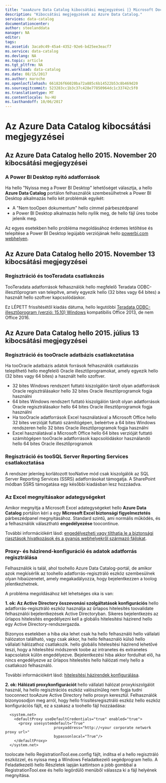 ```yaml
---
title: "aaaAzure Data Catalog kibocsátási megjegyzései |} Microsoft Docs"
description: "Kibocsátási megjegyzések az Azure Data Catalog."
services: data-catalog
documentationcenter: 
author: steelanddata
manager: NA
editor: 
tags: 
ms.assetid: 3aca9c49-45a4-4352-92e6-bd25ee3eacf7
ms.service: data-catalog
ms.devlang: NA
ms.topic: article
ms.tgt_pltfrm: NA
ms.workload: data-catalog
ms.date: 08/15/2017
ms.author: maroche
ms.openlocfilehash: 661826f66020ba72a885c6b14522b53c8b469d20
ms.sourcegitcommit: 523283cc1b3c37c428e77850964dc1c33742c5f0
ms.translationtype: MT
ms.contentlocale: hu-HU
ms.lasthandoff: 10/06/2017
---
```

# <a name="azure-data-catalog-release-notes"></a>Az Azure Data Catalog kibocsátási megjegyzései
## <a name="notes-for-hello-november-20-2015-release-of-azure-data-catalog"></a>Az Azure Data Catalog hello 2015. November 20 kibocsátási megjegyzései
### <a name="opening-data-sources-in-power-bi-desktop"></a>A Power BI Desktop nyitó adatforrások
Ha hello "Nyissa meg a Power BI Desktop" lehetőséget választja, a hello **Azure Data Catalog** portálon felhasználók szembesülhetnek a Power BI Desktop alkalmazás hello két problémák egyikét:

* A "Nem tooOpen dokumentum" hello címmel párbeszédpanel
* a Power BI Desktop alkalmazás hello nyílik meg, de hello fájl üres toobe jelenik meg.

Az egyes esetekben hello probléma megoldásához érdemes letöltése és telepítése a Power BI Desktop legújabb verziójának hello [powerbi.com webhelyen](https://powerbi.com).

## <a name="notes-for-hello-november-13-2015-release-of-azure-data-catalog"></a>Az Azure Data Catalog hello 2015. November 13 kibocsátási megjegyzései
### <a name="registering-and-connecting-tooteradata"></a>Regisztráció és tooTeradata csatlakozás
TooTeradata adatforrások felhasználók hello megfelelő Teradata ODBC-illesztőprogram van telepítve, amely egyezik hello (32 bites vagy 64 bites) a használt hello szoftver kapcsolódáskor.

Ez LÉPETT frissítésétől kiadás dátuma, hello legutóbbi [Teradata ODBC-illesztőprogram (verzió: 15.10) Windows](http://downloads.teradata.com/download/connectivity/odbc-driver/windows) kompatibilis Office 2013, de nem Office 2016.

## <a name="notes-for-hello-july-13-2015-release-of-azure-data-catalog"></a>Az Azure Data Catalog hello 2015. július 13 kibocsátási megjegyzései
### <a name="registering-and-connecting-toooracle-database"></a>Regisztráció és tooOracle adatbázis csatlakoztatása
Ha tooOracle adatbázis adatok források felhasználók csatlakozás telepíthető hello megfelelő Oracle illesztőprogramokat, amely egyezik hello (32 bites vagy 64 bites) a használt hello szoftver.

* 32 bites Windows rendszert futtató kiszolgálón tárolt olyan adatforrások Oracle regisztrálásakor hello 32 bites Oracle illesztőprogramok fogja használni
* 64 bites Windows rendszert futtató kiszolgálón tárolt olyan adatforrások Oracle regisztrálásakor hello 64 bites Oracle illesztőprogramok fogja használni
* Ha tooOracle adatforrások Excel használatával a Microsoft Office hello 32 bites verzióját futtató számítógépen, beleértve a 64 bites Windows rendszeren hello 32 bites Oracle illesztőprogramok fogja használni
* Excel használatával a Microsoft Office hello 64 bites verzióját futtató számítógépen tooOracle adatforrások kapcsolódáskor használandó hello 64 bites Oracle illesztőprogramok

### <a name="registering-and-connecting-toosql-server-reporting-services"></a>Regisztráció és tooSQL Server Reporting Services csatlakoztatása
A rendszer jelenleg korlátozott tooNative mód csak kiszolgálók az SQL Server Reporting Services (SSRS) adatforrásokat támogatja. A SharePoint módban SSRS támogatása egy későbbi kiadásban lesz hozzáadva.

### <a name="opening-data-assets-in-excel"></a>Az Excel megnyitásakor adategységeket
Amikor megnyitja a Microsoft Excel adategységeket hello **Azure Data Catalog** portálon kéri a egy **Microsoft Excel biztonsági figyelmeztetés** párbeszédpanel megnyitásához. Standard szintű, ami normális működés, és a felhasználók választható **engedélyezése** toocontinue.

További információkért lásd: [engedélyezheti vagy tilthatja le a biztonsági riasztások hivatkozások és a gyanús webhelyekről származó fájlokat](https://support.office.com/article/Enable-or-disable-security-alerts-about-links-and-files-from-suspicious-websites-A1AC6AE9-5C4A-4EB3-B3F8-143336039BBE).

### <a name="proxy-and-policy-configuration-and-data-source-registration"></a>Proxy- és házirend-konfiguráció és adatok adatforrás regisztrálása
Felhasználók is talál, ahol toohello Azure Data Catalog-portál, de amikor azok megkísérlik az toohello adatforrás-regisztráló eszköz szembesülnek olyan hibaüzenetet, amely megakadályozza, hogy bejelentkezzen a toolog jelentkezhetnek.

A probléma megoldásához két lehetséges oka is van:

**1. ok: Az Active Directory összevonási szolgáltatások konfigurációs** hello adatforrás-regisztráló eszköz használja az űrlapos hitelesítés toovalidate felhasználói bejelentkezések Active Directoryban. Sikeres bejelentkezés az űrlapos hitelesítés engedélyezni kell a globális hitelesítési házirend hello egy Active Directory-rendszergazda.

Bizonyos esetekben a hiba oka lehet csak ha hello felhasználó hello vállalati hálózaton található, vagy csak akkor, ha hello felhasználó külső hello vállalati hálózathoz csatlakozik. hello globális hitelesítési házirend lehetővé teszi, hogy a hitelesítési módszerek toobe az intranetes és extranetes kapcsolatok külön engedélyezve. Bejelentkezési hiba akkor fordulhat elő, ha nincs engedélyezve az űrlapos hitelesítés hello hálózati mely hello a csatlakozó felhasználó.

További információkért lásd: [hitelesítési házirendek konfigurálása](https://technet.microsoft.com/library/dn486781.aspx).

**2. ok: Hálózati proxykonfigurációt** hello vállalati hálózat proxykiszolgálót használ, ha hello regisztrációs eszköz valószínűleg nem fogja tudni tooconnect tooAzure Active Directory hello proxyn keresztül. Felhasználók bizonyosodjon meg arról, hogy hello frissítésregisztráló eszköz hello eszköz konfigurációs fájlt, ez a szakasz a toohello fájl hozzáadása:

      <system.net>
        <defaultProxy useDefaultCredentials="true" enabled="true">
          <proxy usesystemdefault="True"
                          proxyaddress="http://<your corporate network proxy url>"
                          bypassonlocal="True"/>
        </defaultProxy>
      </system.net>


toolocate hello RegistrationTool.exe.config fájlt, indítsa el a hello regisztráló eszközzel, és nyissa meg a Windows Feladatkezelő segédprogram hello. A Feladatkezelő hello Részletek lapján kattintson a jobb gombbal a RegistrationTool.exe és hello legördülő menüből válassza ki a fájl helyének megnyitása.

